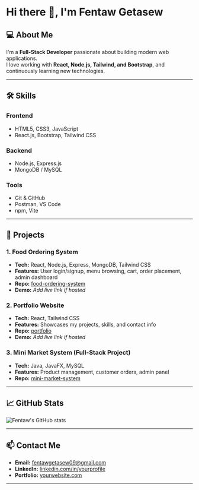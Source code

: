 # Hi there 👋, I'm Fentaw Getasew

## 💻 About Me
I'm a **Full-Stack Developer** passionate about building modern web applications.  
I love working with **React, Node.js, Tailwind, and Bootstrap**, and continuously learning new technologies.

---

## 🛠 Skills

### Frontend
- HTML5, CSS3, JavaScript
- React.js, Bootstrap, Tailwind CSS

### Backend
- Node.js, Express.js
- MongoDB / MySQL

### Tools
- Git & GitHub
- Postman, VS Code
- npm, Vite

---

## 📂 Projects

### 1. Food Ordering System
- **Tech:** React, Node.js, Express, MongoDB, Tailwind CSS  
- **Features:** User login/signup, menu browsing, cart, order placement, admin dashboard  
- **Repo:** [food-ordering-system](https://github.com/yourusername/food-ordering-system)  
- **Demo:** *Add live link if hosted*

### 2. Portfolio Website
- **Tech:** React, Tailwind CSS  
- **Features:** Showcases my projects, skills, and contact info  
- **Repo:** [portfolio](https://github.com/yourusername/portfolio)  
- **Demo:** *Add live link if hosted*

### 3. Mini Market System (Full-Stack Project)
- **Tech:** Java, JavaFX, MySQL  
- **Features:** Product management, customer orders, admin panel  
- **Repo:** [mini-market-system](https://github.com/yourusername/mini-market-system)

---

## 📈 GitHub Stats
![Fentaw's GitHub stats](https://github-readme-stats.vercel.app/api?username=yourusername&show_icons=true&theme=radical)

---

## 📫 Contact Me
- **Email:** fentawgetasew09@gmail.com  
- **LinkedIn:** [linkedin.com/in/yourprofile](https://linkedin.com/in/yourprofile)  
- **Portfolio:** [yourwebsite.com](https://yourwebsite.com)

---

